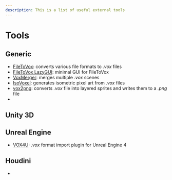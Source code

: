 ```yaml
---
description: This is a list of useful external tools
---
```


# Tools

## Generic

* [FileToVox](https://github.com/Zarbuz/FileToVox): converts various file formats to _.vox_ files
* [FileToVox LazyGUI](https://github.com/patrikroy/FileToVox-LazyGUI): minimal GUI for FileToVox
* [VoxMerger](https://github.com/Zarbuz/VoxMerger): merges multiple _.vox_ scenes
* [IsoVoxel](https://github.com/tommyettinger/IsoVoxel): generates isometric pixel art from _.vox_ files
* [vox2png](https://github.com/jemisa/vox2png): converts _.vox_ file into layered sprites and writes them to a _.png_ file
* 
## Unity 3D



## Unreal Engine

* [VOX4U](https://github.com/mik14a/VOX4U): _.vox_ format import plugin for Unreal Engine 4

## Houdini

* 
